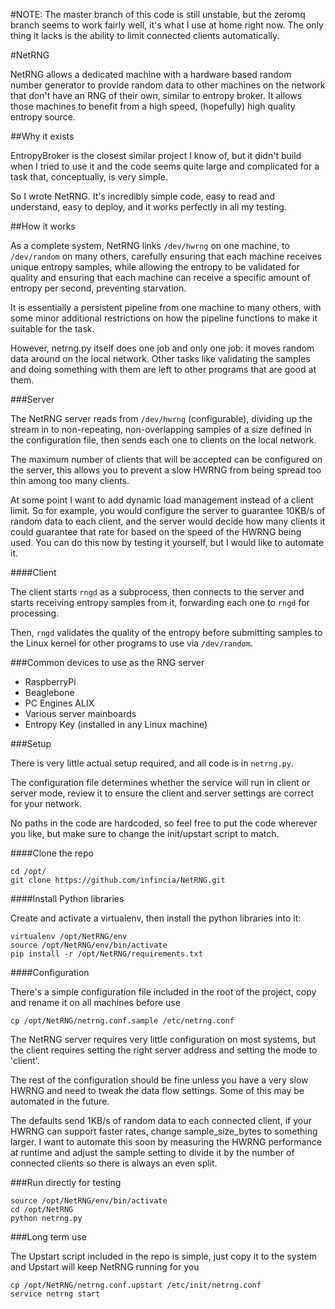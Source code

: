 #NOTE: The master branch of this code is still unstable, but the zeromq branch seems to work fairly well, it's what I use at home right now. The only thing it lacks is the ability to limit connected clients automatically.

#NetRNG

NetRNG allows a dedicated machine with a hardware based random number generator
to provide random data to other machines on the network that don't have an RNG of
their own, similar to entropy broker. It allows those machines to benefit from a
high speed, (hopefully) high quality entropy source.

##Why it exists

EntropyBroker is the closest similar project I know of, but it didn't build when I
tried to use it and the code seems quite large and complicated for a task that,
conceptually, is very simple.

So I wrote NetRNG. It's incredibly simple code, easy to read and understand, easy
to deploy, and it works perfectly in all my testing.

##How it works

As a complete system, NetRNG links ``/dev/hwrng`` on one machine, to ``/dev/random``
on many others, carefully ensuring that each machine receives unique entropy samples,
while allowing the entropy to be validated for quality and ensuring that each
machine can receive a specific amount of entropy per second, preventing starvation.

It is essentially a persistent pipeline from one machine to many others, with
some minor additional restrictions on how the pipeline functions to make it
suitable for the task.

However, netrng.py itself does one job and only one job: it moves random data 
around on the local network. Other tasks like validating the samples and doing
something with them are left to other programs that are good at them.


###Server

The NetRNG server reads from ``/dev/hwrng`` (configurable), dividing up the stream 
in to non-repeating, non-overlapping samples of a size defined in the configuration
file, then sends each one to clients on the local network.

The maximum number of clients that will be accepted can be configured on the server,
this allows you to prevent a slow HWRNG from being spread too thin among too many
clients. 

At some point I want to add dynamic load management instead of a client limit.
So for example, you would configure the server to guarantee 10KB/s of random data
to each client, and the server would decide how many clients it could guarantee
that rate for based on the speed of the HWRNG being used. You can do this now 
by testing it yourself, but I would like to automate it.


####Client

The client starts ``rngd`` as a subprocess, then connects to the server and starts
receiving entropy samples from it, forwarding each one to ``rngd`` for processing.

Then, ``rngd`` validates the quality of the entropy before submitting samples to 
the Linux kernel for other programs to use via ``/dev/random``.


###Common devices to use as the RNG server

* RaspberryPi
* Beaglebone
* PC Engines ALIX
* Various server mainboards
* Entropy Key (installed in any Linux machine)


###Setup

There is very little actual setup required, and all code is in ``netrng.py``.

The configuration file determines whether the service will run in client or server
mode, review it to ensure the client and server settings are correct for your
network.

No paths in the code are hardcoded, so feel free to put the code wherever you
like, but make sure to change the init/upstart script to match.


####Clone the repo

    cd /opt/
    git clone https://github.com/infincia/NetRNG.git

####Install Python libraries

Create and activate a virtualenv, then install the python libraries into it:

    virtualenv /opt/NetRNG/env
    source /opt/NetRNG/env/bin/activate
    pip install -r /opt/NetRNG/requirements.txt
    
####Configuration

There's a simple configuration file included in the root of the project, copy 
and rename it on all machines before use

    cp /opt/NetRNG/netrng.conf.sample /etc/netrng.conf

The NetRNG server requires very little configuration on most systems, but the 
client requires setting the right server address and setting the mode to 'client'. 

The rest of the configuration should be fine unless you have a very slow HWRNG and need
to tweak the data flow settings. Some of this may be automated in the future.

The defaults send 1KB/s of random data to each connected client, if your HWRNG 
can support faster rates, change sample_size_bytes to something larger. I want 
to automate this soon by measuring the HWRNG performance at runtime and adjust 
the sample setting to divide it by the number of connected clients so
there is always an even split.


###Run directly for testing

    source /opt/NetRNG/env/bin/activate
    cd /opt/NetRNG
    python netrng.py


###Long term use

The Upstart script included in the repo is simple, just copy it to the system 
and Upstart will keep NetRNG running for you

    cp /opt/NetRNG/netrng.conf.upstart /etc/init/netrng.conf
    service netrng start


